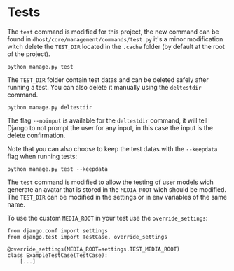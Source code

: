 # Tests

The `test` command is modified for this project, the new command can be found in `dhost/core/management/commands/test.py` it's a minor modification witch delete the `TEST_DIR` located in the `.cache` folder (by default at the root of the project).

```
python manage.py test
```

The `TEST_DIR` folder contain test datas and can be deleted safely after running a test. You can also delete it manually using the `deltestdir` command.

```
python manage.py deltestdir
```

The flag `--noinput` is available for the `deltestdir` command, it will tell Django to not prompt the user for any input, in this case the input is the delete confirmation.

Note that you can also choose to keep the test datas with the `--keepdata` flag when running tests:

```
python manage.py test --keepdata
```

The `test` command is modified to allow the testing of user models wich generate an avatar that is stored in the `MEDIA_ROOT` wich should be modified. The `TEST_DIR` can be modified in the settings or in env variables of the same name.

To use the custom `MEDIA_ROOT` in your test use the `override_settings`:

```
from django.conf import settings
from django.test import TestCase, override_settings

@override_settings(MEDIA_ROOT=settings.TEST_MEDIA_ROOT)
class ExampleTestCase(TestCase):
    [...]
```
